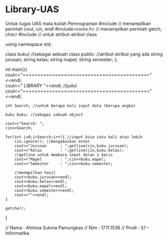 # Library-UAS
Untuk tugas UAS mata kuliah Pemrograman
#include<iostream> // menampilkan perintah cout, cin, endl
#include<conio.h> // menampilkan perintah getch, clrscr
#include<string> // untuk atribut-atribut class

using namespace std;

class buku{ //sebagai sebuah class
	public:
		//atribut-atribut yang ada
		string jurusan;
		string kelas;
		string mapel;
		string semester;
};

int main(){
	cout<<"==========================================="<<endl;  
	cout<<"		LIBRARY	"<<endl;  //judul
	cout<<"==========================================="<<endl;  
		
	int Search; //untuk berapa kali input data (berupa angka)
	
	buku buku; //sebagai sebuah object
	
	cout<<"Search: ";
	cin>>Search;
	
	for(int i=0;i<Search;i++){ //input bisa satu kali atau lebih
		cin.ignore(); //mengabaikan enter
		cout<<"Jurusan		: ";getline(cin,buku.jurusan);
		cout<<"Kelas		: ";getline(cin,buku.kelas);
		//getline untuk membaca input dalan 1 baris
		cout<<"Mapel		: ";cin>>buku.mapel;
		cout<<"Semester		: ";cin>>buku.semester;
		
		//menmpilkan hasil
		cout<<buku.jurusan<<endl;
		cout<<buku.kelas<<endl;
		cout<<buku.mapel<<endl;
		cout<<buku.semester<<endl;
		cout<<""<<endl;  
	}

	getche();
}

// Nama : Ahimsa Sukma Pamungkas
// Nim : 17.11.1536
// Prodi : S1 – Informatika
